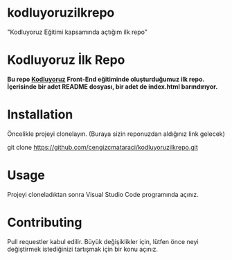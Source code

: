 # kodluyoruzilkrepo
"Kodluyoruz Eğitimi kapsamında açtığım ilk repo"

# Kodluyoruz İlk Repo
**Bu repo [Kodluyoruz](https://www.kodluyoruz.org/bootcamp) Front-End eğitiminde oluşturduğumuz ilk repo. İçerisinde bir adet README dosyası, bir adet de index.html barındırıyor.**
# Installation
Öncelikle projeyi clonelayın. (Buraya sizin reponuzdan aldığınız link gelecek)

git clone https://github.com/cengizcmataraci/kodluyoruzilkrepo.git

# Usage

Projeyi cloneladıktan sonra Visual Studio Code programında açınız.

# Contributing

Pull requestler kabul edilir. Büyük değişiklikler için, lütfen önce neyi değiştirmek istediğinizi tartışmak için bir konu açınız.
